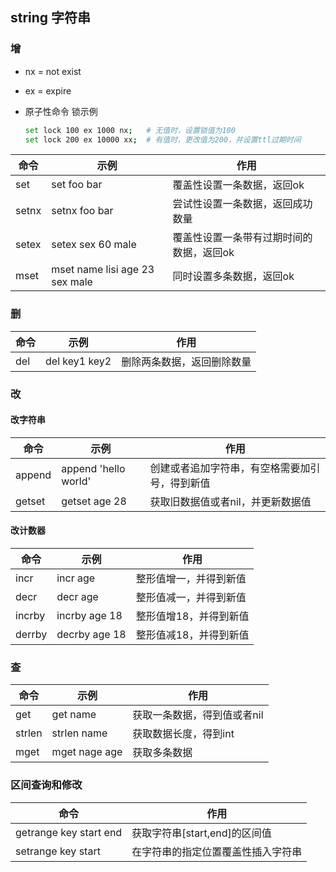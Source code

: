 ## string 字符串

### 增

- nx = not exist

- ex = expire

- 原子性命令 锁示例

  ```bash
  set lock 100 ex 1000 nx;   # 无值时，设置锁值为100
  set lock 200 ex 10000 xx;  # 有值时，更改值为200，并设置ttl过期时间
  ```


| 命令  | 示例                           | 作用                                     |
| ----- | ------------------------------ | ---------------------------------------- |
| set   | set foo bar                    | 覆盖性设置一条数据，返回ok               |
| setnx | setnx foo bar                  | 尝试性设置一条数据，返回成功数量         |
| setex | setex sex 60 male              | 覆盖性设置一条带有过期时间的数据，返回ok |
| mset  | mset name lisi age 23 sex male | 同时设置多条数据，返回ok                 |

### 删

| 命令 | 示例          | 作用                       |
| ---- | ------------- | -------------------------- |
| del  | del key1 key2 | 删除两条数据，返回删除数量 |

### 改

#### 改字符串
| 命令   | 示例                 | 作用                                           |
| ------ | -------------------- | ---------------------------------------------- |
| append | append 'hello world' | 创建或者追加字符串，有空格需要加引号，得到新值 |
| getset | getset age 28        | 获取旧数据值或者nil，并更新数据值              |

#### 改计数器

| 命令   | 示例          | 作用                   |
| ------ | ------------- | ---------------------- |
| incr   | incr age      | 整形值增一，并得到新值 |
| decr   | decr age      | 整形值减一，并得到新值 |
| incrby | incrby age 18 | 整形值增18，并得到新值 |
| derrby | decrby age 18 | 整形值减18，并得到新值 |

### 查

| 命令   | 示例          | 作用                        |
| ------ | ------------- | --------------------------- |
| get    | get name      | 获取一条数据，得到值或者nil |
| strlen | strlen name   | 获取数据长度，得到int       |
| mget   | mget nage age | 获取多条数据                |

### 区间查询和修改

| 命令                   | 作用                               |
| ---------------------- | ---------------------------------- |
| getrange key start end | 获取字符串[start,end]的区间值      |
| setrange key start     | 在字符串的指定位置覆盖性插入字符串 |

